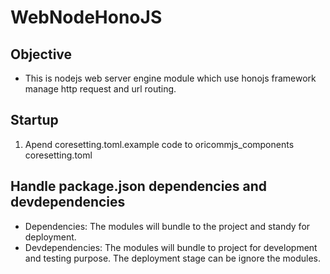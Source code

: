 # WebNodeHonoJS

## Objective

- This is nodejs web server engine module which use honojs framework manage http request and url routing.

## Startup

1. Apend coresetting.toml.example code to oricommjs_components coresetting.toml

## Handle package.json dependencies and devdependencies

- Dependencies: The modules will bundle to the project and standy for deployment.
- Devdependencies: The modules will bundle to project for development and testing purpose. The deployment stage can be ignore the modules.
